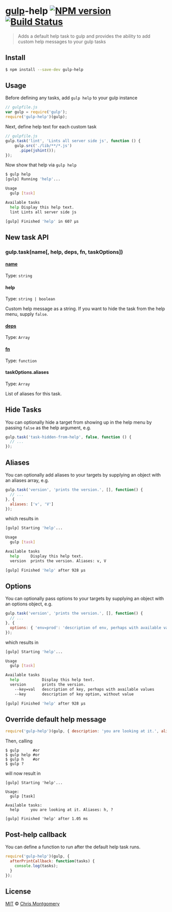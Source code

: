 # [gulp](https://github.com/gulpjs/gulp)-help [![NPM version][npm-image]][npm-url] [![Build Status][travis-image]][travis-url]
> Adds a default help task to gulp and provides the ability to add custom help messages to your gulp tasks

## Install

```bash
$ npm install --save-dev gulp-help
```

## Usage

Before defining any tasks, add `gulp help` to your gulp instance

```js
// gulpfile.js
var gulp = require('gulp');
require('gulp-help')(gulp);
```

Next, define help text for each custom task

```js
// gulpfile.js
gulp.task('lint', 'Lints all server side js', function () {
    gulp.src('./lib/**/*.js')
      .pipe(jshint());
});
```

Now show that help via `gulp help`

```bash
$ gulp help
[gulp] Running 'help'...

Usage
  gulp [task]

Available tasks
  help Display this help text.
  lint Lints all server side js

[gulp] Finished 'help' in 607 μs
```

## New task API

### gulp.task(name[, help, deps, fn, taskOptions])

#### [name](https://github.com/gulpjs/gulp/blob/master/docs/API.md#name)

Type: `string`

#### help

Type: `string | boolean`

Custom help message as a string.
If you want to hide the task from the help menu, supply `false`.

#### [deps](https://github.com/gulpjs/gulp/blob/master/docs/API.md#deps)

Type: `Array`

#### [fn](https://github.com/gulpjs/gulp/blob/master/docs/API.md#fn)

Type: `function`

#### taskOptions.aliases

Type: `Array`

List of aliases for this task.

## Hide Tasks

You can optionally hide a target from showing up in the help menu by passing `false` as the help argument, e.g.

```js
gulp.task('task-hidden-from-help', false, function () {
  // ...
});
```

## Aliases

You can optionally add aliases to your targets by supplying an object with an aliases array, e.g.

```js
gulp.task('version', 'prints the version.', [], function() {
  // ...
}, {
  aliases: ['v', 'V']
});
```

which results in

```bash
[gulp] Starting 'help'...

Usage
  gulp [task]

Available tasks
  help     Display this help text.
  version  prints the version. Aliases: v, V

[gulp] Finished 'help' after 928 μs
```

## Options

You can optionally pass options to your targets by supplying an object with an options object, e.g.

```js
gulp.task('version', 'prints the version.', [], function() {
  // ...
}, {
  options: { 'env=prod': 'description of env, perhaps with available values', 'key=val': 'description of key & val'}
});
```
which results in

```bash
[gulp] Starting 'help'...

Usage
  gulp [task]

Available tasks
  help          Display this help text.
  version       prints the version.
    --key=val   description of key, perhaps with available values
    --key       description of key option, without value

[gulp] Finished 'help' after 928 μs
```

## Override default help message

```js
require('gulp-help')(gulp, { description: 'you are looking at it.', aliases: ['h', '?'] });
```

Then, calling

```shell
$ gulp      #or
$ gulp help #or
$ gulp h    #or
$ gulp ?
```

will now result in

```
[gulp] Starting 'help'...

Usage:
  gulp [task]

Available tasks:
  help     you are looking at it. Aliases: h, ?

[gulp] Finished 'help' after 1.05 ms
```

## Post-help callback

You can define a function to run after the default help task runs.

```js
require('gulp-help')(gulp, {
  afterPrintCallback: function(tasks) {
    console.log(tasks);
  }
});
```

## License

[MIT](http://opensource.org/licenses/MIT) © [Chris Montgomery](http://www.chrismontgomery.info/)

[npm-url]: https://npmjs.org/package/gulp-help
[npm-image]: http://img.shields.io/npm/v/gulp-help.svg
[travis-image]: https://travis-ci.org/chmontgomery/gulp-help.svg?branch=master
[travis-url]: https://travis-ci.org/chmontgomery/gulp-help
